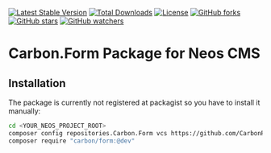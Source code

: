 [![Latest Stable Version](https://poser.pugx.org/carbon/form/v/stable)](https://packagist.org/packages/carbon/form)
[![Total Downloads](https://poser.pugx.org/carbon/form/downloads)](https://packagist.org/packages/carbon/form)
[![License](https://poser.pugx.org/carbon/form/license)](LICENSE)
[![GitHub forks](https://img.shields.io/github/forks/CarbonPackages/Carbon.Form.svg?style=social&label=Fork)](https://github.com/CarbonPackages/Carbon.Form/fork)
[![GitHub stars](https://img.shields.io/github/stars/CarbonPackages/Carbon.Form.svg?style=social&label=Stars)](https://github.com/CarbonPackages/Carbon.Form/stargazers)
[![GitHub watchers](https://img.shields.io/github/watchers/CarbonPackages/Carbon.Form.svg?style=social&label=Watch)](https://github.com/CarbonPackages/Carbon.Form/subscription)

# Carbon.Form Package for Neos CMS

## Installation

The package is currently not registered at packagist so you have to install it manually:

```bash
cd <YOUR_NEOS_PROJECT_ROOT>
composer config repositories.Carbon.Form vcs https://github.com/CarbonPackages/Carbon.Form
composer require "carbon/form:@dev"
```
